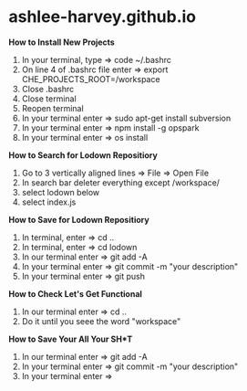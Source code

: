 # ashlee-harvey.github.io

**How to Install New Projects**
1. In your terminal, type => code ~/.bashrc
2. On line 4 of .bashrc file enter => export CHE_PROJECTS_ROOT=/workspace
3. Close .bashrc
4. Close terminal 
5. Reopen terminal
6. In your terminal enter => sudo apt-get install subversion
7. In your terminal enter => npm install -g opspark
8. In your terminal enter => os install

**How to Search for Lodown Repositiory**
1. Go to 3 vertically aligned lines => File => Open File
2. In search bar deleter everything except /workspace/
3. select lodown below
4. select index.js

**How to Save for Lodown Repositiory**
1. In terminal, enter => cd ..
2. In terminal, enter => cd lodown
3. In our terminal enter => git add -A
4. In your terminal enter => git commit -m "your description"
5. In your terminal enter => git push

**How to Check Let's Get Functional**
1. In our terminal enter => cd ..
2. Do it until you seee the word "workspace"

**How to Save Your All Your SH*T**
1. In our terminal enter => git add -A
2. In your terminal enter => git commit -m "your description"
3. In your terminal enter =>                                                                                                                                                                                                            
